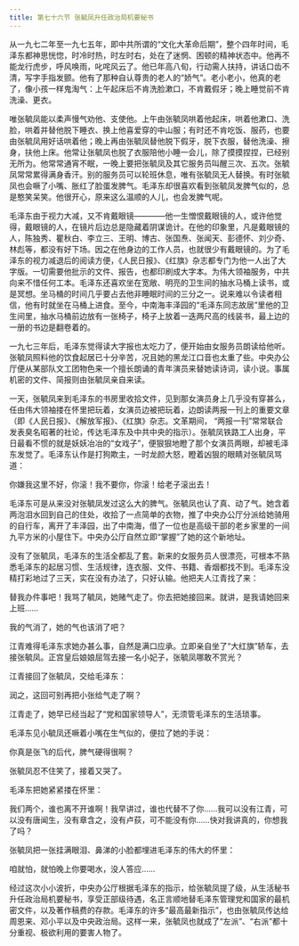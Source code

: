 ```yaml
---
title: 第七十六节 张毓凤升任政治局机要秘书
---
```


从一九七二年至一九七五年，即中共所谓的“文化大革命后期”，整个四年时间，毛泽东都神思恍惚，时冷时热，时左时右，处在了迷惘、困顿的精神状态中。他再不能龙行虎步，呼风唤雨，叱咤风云了。他已年高八旬，行动需人扶持，讲话口齿不清，写字手指发颤。他有了那种自认尊贵的老人的“娇气”。老小老小，他真的老了，像小孩一样鬼淘气：上午起床后不肯洗脸漱口，不肯戴假牙；晚上睡觉前不肯洗澡、更衣。

唯张毓凤能以柔声慢气劝他、支使他。上午由张毓凤哄着他起床，哄着他漱口、洗脸，哄着并替他脱下睡衣、换上他喜爱穿的中山服；有时还不肯吃饭、服药，也要由张毓凤用好话哄着他；晚上再由张毓凤替他脱下假牙，脱下衣服，替他洗澡、擦身，扶他上床。他常让张毓凤也脱了衣服陪他小睡一会儿，除了摸摸捏捏，已经别无所为。他常常通宵不眠，一晚上要把张毓凤及其它服务员叫醒三次、五次。张毓凤常常累得满身香汗。别的服务员可以轮班休息，唯有张毓凤无人替换。有时张毓凤也会噘了小嘴、胀红了脸蛋发脾气。毛泽东却很喜欢看到张毓凤发脾气似的，总是憨笑呆笑。他很开心，原来这么温顺的人儿，也会发脾气呢。

毛泽东由于视力大减，又不肯戴眼镜————他一生憎恨戴眼镜的人，或许他觉得，戴眼镜的人，在镜片后边总是隐藏着阴谋诡计。在他的印象里，凡是戴眼镜的人，陈独秀、瞿秋白、李立三、王明、博古、张国焘、张闻天、彭德怀、刘少奇、林彪等，都没有好下场。因之在他身边的工作人员，也就很少有戴眼镜的。为了毛泽东的视力减退后的阅读方便，《人民日报》、《红旗》杂志都专门为他一人出了大字版。一切需要他批示的文件、报告，也都印刷成大字本。为伟大领袖服务，中共向来不惜任何工本。毛泽东还喜欢坐在宽敞、明亮的卫生间的抽水马桶上读书，或是冥想。坐马桶的时间几乎要占去他非睡眠时间的三分之一。说来难以令读者相信，他有时就坐在马桶上进食。至今，中南海丰泽园的“毛泽东同志故居”里他的卫生间里，抽水马桶前边放有一张椅子，椅子上放着一迭两尺高的线装书，最上边的一册的书边是翻卷着的。

一九七三年后，毛泽东觉得读大字报也太吃力了，便开始由女服务员朗读给他听。张毓凤照料他的饮食起居已十分辛苦，况且她的黑龙江口音也太重了些。中央办公厅便从某部队文工团物色来一个擅长朗诵的青年演员来替她读诗词，读小说。事属机密的文件、简报则由张毓凤亲自来读。

一天，张毓凤来到毛泽东的书房里收拾文件，见到那女演员身上几乎没有穿甚么，任由伟大领袖搂在怀里把玩着，女演员边被把玩着，边朗读两报一刊上的重要文章（即《人民日报》、《解放军报》、《红旗》杂志。文革期间， “两报一刊”常常联合发表臭名昭著的社论，传达毛泽东及中共中央的指示）。张毓凤铁路工人出身，平日最看不惯的就是妖妖冶冶的“女戏子”，便狠狠地瞪了那个女演员两眼，却被毛泽东发觉了。毛泽东认作是打狗欺主，一时龙颜大怒，瞪着凶狠的眼睛对张毓凤骂道：

你嫌我这里不好，你滚！我不要你，你滚！给老子滚出去！

毛泽东可是从来没对张毓凤发过这么大的脾气。张毓凤也认了真、动了气。她含着两泡泪水回到自己的住处，收拾了一点简单的衣物，推了中央办公厅分派给她骑用的自行车，离开了丰泽园，出了中南海，借了一位也是高级干部的老乡家里的一间九平方米的小屋住下。中央办公厅自然立即“掌握”了她的这个新地址。

没有了张毓凤，毛泽东的生活全都乱了套。新来的女服务员人很漂亮，可根本不熟悉毛泽东的起居习惯、生活规律，连衣服、文件、书籍、香烟都找不到。毛泽东没精打彩地过了三天，实在没有办法了，只好认输。他把夫人江青找了来：

替我办件事吧！我骂了毓凤，她赌气走了。你去把她接回来。就讲，是我请她回来上班……

我的气消了，她的气也该消了吧？

江青难得毛泽东求她办甚么事，自然是满口应承。立即亲自坐了“大红旗”轿车，去接张毓凤。正宫皇后娘娘屈驾去接一名小妃子，张毓凤哪敢不赏光？

江青接回了张毓凤，交给毛泽东：

润之，这回可别再把小张给气走了啊？

江青走了，她早已经当起了“党和国家领导人”，无须管毛泽东的生活琐事。

毛泽东见小毓凤还噘着小嘴在生气似的，便拉了她的手说：

你真是张飞的后代，脾气硬得很啊？

张毓凤忍不住笑了，接着又哭了。

毛泽东把她紧紧搂在怀里：

我们两个，谁也离不开谁啊！我早讲过，谁也代替不了你……我可以没有江青，可以没有唐闻生，没有章含之，没有卢荻，可不能没有你……快对我讲真的，你想我了吗？

张毓凤把一张挂满眼泪、鼻涕的小脸都埋进毛泽东的伟大的怀里：

咱就怕，就怕晚上你要喝水，没人答应……

经过这次小小波折，中央办公厅根据毛泽东的指示，给张毓凤提了级，从生活秘书升任政治局机要秘书，享受正部级待遇，名正言顺地替毛泽东管理党和国家的最机密文件，以及著作稿费的存款。毛泽东的许多“最高最新指示”，也由张毓凤传达给周恩来、邓小平以及中央政治局。这样一来，张毓凤也就成了“左派”、“右派”都十分重视、极欲利用的要害人物了。
